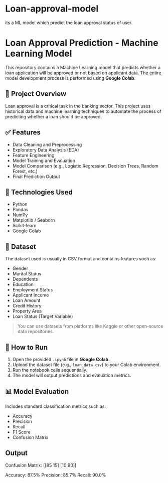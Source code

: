 # Loan-approval-model
its a ML model which predict the loan approval status of user.
# Loan Approval Prediction - Machine Learning Model

This repository contains a Machine Learning model that predicts whether a loan application will be approved or not based on applicant data. The entire model development process is performed using **Google Colab**.

## 📌 Project Overview

Loan approval is a critical task in the banking sector. This project uses historical data and machine learning techniques to automate the process of predicting whether a loan should be approved.

## ✅ Features

- Data Cleaning and Preprocessing
- Exploratory Data Analysis (EDA)
- Feature Engineering
- Model Training and Evaluation
- Model Comparison (e.g., Logistic Regression, Decision Trees, Random Forest, etc.)
- Final Prediction Output

## 🧠 Technologies Used

- Python
- Pandas
- NumPy
- Matplotlib / Seaborn
- Scikit-learn
- Google Colab

## 📁 Dataset

The dataset used is usually in CSV format and contains features such as:

- Gender
- Marital Status
- Dependents
- Education
- Employment Status
- Applicant Income
- Loan Amount
- Credit History
- Property Area
- Loan Status (Target Variable)

> You can use datasets from platforms like Kaggle or other open-source data repositories.

## 🚀 How to Run

1. Open the provided `.ipynb` file in **Google Colab**.
2. Upload the dataset file (e.g., `loan_data.csv`) to your Colab environment.
3. Run the notebook cells sequentially.
4. The model will output predictions and evaluation metrics.

## 📊 Model Evaluation

Includes standard classification metrics such as:

- Accuracy
- Precision
- Recall
- F1 Score
- Confusion Matrix

## Output

Confusion Matrix:
[[85 15]
[10 90]]

Accuracy: 87.5%
Precision: 85.7%
Recall: 90.0%
